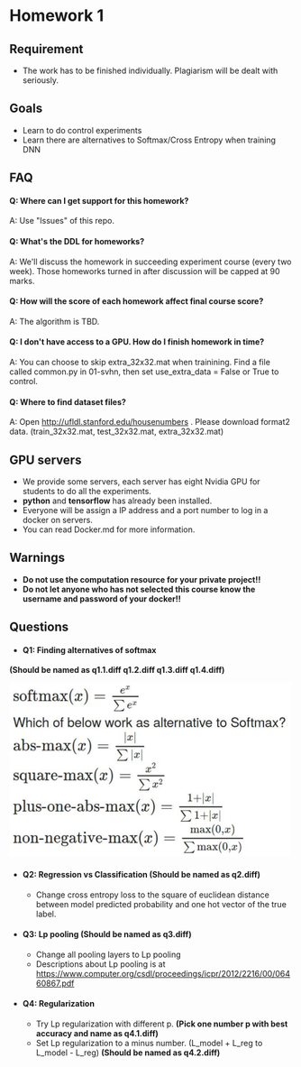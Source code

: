 # Homework 1

## Requirement
- The work has to be finished individually. Plagiarism will be dealt with seriously.

## Goals
- Learn to do control experiments
- Learn there are alternatives to Softmax/Cross Entropy when training DNN

## FAQ
#### Q: Where can I get support for this homework?
A: Use "Issues" of this repo.

#### Q: What's the DDL for homeworks?
A: We'll discuss the homework in succeeding experiment course (every two week). Those homeworks turned in after discussion will be capped at 90 marks.

#### Q: How will the score of each homework affect final course score?
A: The algorithm is TBD.

#### Q: I don't have access to a GPU. How do I finish homework in time?
A: You can choose to skip extra\_32x32.mat when trainining. Find a file called common.py in 01-svhn, then set use\_extra\_data = False or True to control.

#### Q: Where to find dataset files?
A: Open http://ufldl.stanford.edu/housenumbers . Please download format2 data. (train\_32x32.mat, test\_32x32.mat, extra\_32x32.mat)

## GPU servers
- We provide some servers, each server has eight Nvidia GPU for students to do all the experiments.
- **python** and **tensorflow** has already been installed.
- Everyone will be assign a IP address and a port number to log in a docker on servers.
- You can read Docker.md for more information.

## Warnings
- **Do not use the computation resource for your private project!!**
- **Do not let anyone who has not selected this course know the username and password of your docker!!**

## Questions
- #### Q1: Finding alternatives of softmax
**(Should be named as q1.1.diff q1.2.diff q1.3.diff q1.4.diff)**

  <img src="./images/find_soft.png" width="500px"/>

- #### Q2: Regression vs Classification **(Should be named as q2.diff)**
  - Change cross entropy loss to the square of euclidean distance between model predicted probability and one hot vector of the true label.

- #### Q3: Lp pooling **(Should be named as q3.diff)**
  - Change all pooling layers to Lp pooling
  - Descriptions about Lp pooling is at https://www.computer.org/csdl/proceedings/icpr/2012/2216/00/06460867.pdf

- #### Q4: Regularization
  - Try Lp regularization with different p. **(Pick one number p with best accuracy and name as q4.1.diff)**
  - Set Lp regularization to a minus number. (L_model + L_reg to L_model - L_reg) **(Should be named as q4.2.diff)**

